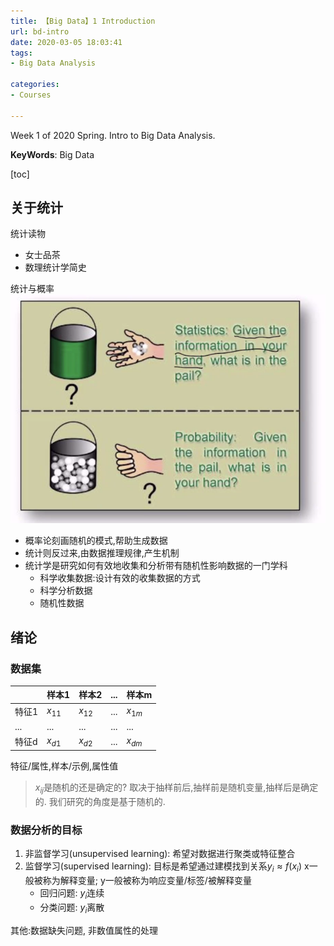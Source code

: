 ```yaml
---
title: 【Big Data】1 Introduction
url: bd-intro
date: 2020-03-05 18:03:41
tags: 
- Big Data Analysis

categories: 
- Courses

---
```


Week 1 of 2020 Spring. Intro to Big Data Analysis.

**KeyWords**: Big Data

<!--more-->

[toc]

## 关于统计

统计读物
- 女士品茶
- 数理统计学简史

统计与概率
![](./img/0305-1.png)
- 概率论刻画随机的模式,帮助生成数据
- 统计则反过来,由数据推理规律,产生机制
- 统计学是研究如何有效地收集和分析带有随机性影响数据的一门学科
    - 科学收集数据:设计有效的收集数据的方式
    - 科学分析数据
    - 随机性数据

## 绪论

### 数据集

| | 样本1 | 样本2 | ... | 样本m |
|--|--|--|--|--|
|特征1|$x_{11}$|$x_{12}$|...|$x_{1m}$|
|...|...|...|...|...|
|特征d|$x_{d1}$|$x_{d2}$|...|$x_{dm}$|

特征/属性,样本/示例,属性值

> $x_{ij}$是随机的还是确定的?
> 取决于抽样前后,抽样前是随机变量,抽样后是确定的. 我们研究的角度是基于随机的.

### 数据分析的目标

1. 非监督学习(unsupervised learning): 希望对数据进行聚类或特征整合
2. 监督学习(supervised learning): 目标是希望通过建模找到关系$y_i \approx f(x_i)$
  x一般被称为解释变量; y一般被称为响应变量/标签/被解释变量
    - 回归问题: $y_i$连续
    - 分类问题: $y_i$离散

其他:数据缺失问题, 非数值属性的处理
